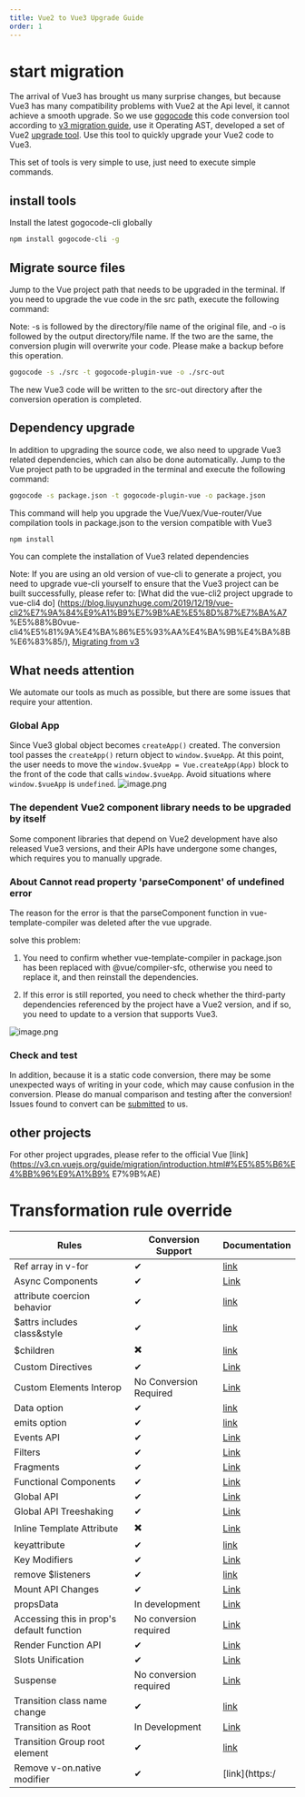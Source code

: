 ```yaml
---
title: Vue2 to Vue3 Upgrade Guide
order: 1
---
```

# start migration

The arrival of Vue3 has brought us many surprise changes, but because Vue3 has many compatibility problems with Vue2 at the Api level, it cannot achieve a smooth upgrade. So we use [gogocode](https://gogocode.io/) this code conversion tool according to [v3 migration guide](https://v3.cn.vuejs.org/guide/migration/introduction.html), use it Operating AST, developed a set of Vue2 [upgrade tool](https://github.com/thx/gogocode/tree/main/packages/gogocode-plugin-vue). Use this tool to quickly upgrade your Vue2 code to Vue3.

This set of tools is very simple to use, just need to execute simple commands.
 
## install tools
Install the latest gogocode-cli globally
```bash
npm install gogocode-cli -g
````
## Migrate source files

Jump to the Vue project path that needs to be upgraded in the terminal. If you need to upgrade the vue code in the src path, execute the following command:​

Note: -s is followed by the directory/file name of the original file, and -o is followed by the output directory/file name. If the two are the same, the conversion plugin will overwrite your code. Please make a backup before this operation.

```bash
gogocode -s ./src -t gogocode-plugin-vue -o ./src-out
```

The new Vue3 code will be written to the src-out directory after the conversion operation is completed.

## Dependency upgrade
In addition to upgrading the source code, we also need to upgrade Vue3 related dependencies, which can also be done automatically. Jump to the Vue project path to be upgraded in the terminal and execute the following command:

```bash
gogocode -s package.json -t gogocode-plugin-vue -o package.json
```

This command will help you upgrade the Vue/Vuex/Vue-router/Vue compilation tools in package.json to the version compatible with Vue3

```bash
npm install
```
You can complete the installation of Vue3 related dependencies​

Note: If you are using an old version of vue-cli to generate a project, you need to upgrade vue-cli yourself to ensure that the Vue3 project can be built successfully, please refer to: [What did the vue-cli2 project upgrade to vue-cli4 do] (https://blog.liuyunzhuge.com/2019/12/19/vue-cli2%E7%9A%84%E9%A1%B9%E7%9B%AE%E5%8D%87%E7%BA%A7 %E5%88%B0vue-cli4%E5%81%9A%E4%BA%86%E5%93%AA%E4%BA%9B%E4%BA%8B%E6%83%85/), [Migrating from v3](https://cli.vuejs.org/migrating-from-v3/#upgrade-all-plugins-at-once)
 
## What needs attention

We automate our tools as much as possible, but there are some issues that require your attention.
### Global App

Since Vue3 global object becomes `createApp()` created. The conversion tool passes the `createApp()` return object to `window.$vueApp`. At this point, the user needs to move the `window.$vueApp = Vue.createApp(App)` block to the front of the code that calls `window.$vueApp`. Avoid situations where `window.$vueApp` is `undefined`. ![image.png](https://img.alicdn.com/imgextra/i4/O1CN01OmRYkc1QkulG5KuKO_!!6000000002015-2-tps-2344-1234.png)
### The dependent Vue2 component library needs to be upgraded by itself

Some component libraries that depend on Vue2 development have also released Vue3 versions, and their APIs have undergone some changes, which requires you to manually upgrade.

### About Cannot read property 'parseComponent' of undefined error
The reason for the error is that the parseComponent function in vue-template-compiler was deleted after the vue upgrade.

solve this problem:

1. You need to confirm whether vue-template-compiler in package.json has been replaced with @vue/compiler-sfc, otherwise you need to replace it, and then reinstall the dependencies.

2. If this error is still reported, you need to check whether the third-party dependencies referenced by the project have a Vue2 version, and if so, you need to update to a version that supports Vue3.

![image.png](https://img.alicdn.com/imgextra/i2/O1CN01XCpDY81oddH7hV2vt_!!6000000005248-2-tps-2032-484.png)

### Check and test

In addition, because it is a static code conversion, there may be some unexpected ways of writing in your code, which may cause confusion in the conversion. Please do manual comparison and testing after the conversion! Issues found to convert can be [submitted](https://github.com/thx/gogocode/issues) to us.​
## other projects
For other project upgrades, please refer to the official Vue [link](https://v3.cn.vuejs.org/guide/migration/introduction.html#%E5%85%B6%E4%BB%96%E9%A1%B9% E7%9B%AE)

# Transformation rule override
| Rules | Conversion Support | Documentation |
| --- | --- | --- |
| Ref array in v-for | ✔ | [link](https://v3.cn.vuejs.org/guide/migration/array-refs.html) |
| Async Components | ✔ | [Link](https://v3.cn.vuejs.org/guide/migration/async-components.html) |
| attribute coercion behavior | ✔ | [link](https://v3.cn.vuejs.org/guide/migration/attribute-coercion.html) |
| $attrs includes class&style | ✔ | [link](https://v3.cn.vuejs.org/guide/migration/attrs-includes-class-style.html) |
| $children | ✖️ | [link](https://v3.cn.vuejs.org/guide/migration/children.html) |
| Custom Directives | ✔ | [Link](https://v3.cn.vuejs.org/guide/migration/custom-directives.html) |
| Custom Elements Interop | No Conversion Required | [Link](https://v3.cn.vuejs.org/guide/migration/custom-elements-interop.html) |
| Data option | ✔ | [link](https://v3.cn.vuejs.org/guide/migration/data-option.html) |
| emits option | ✔ | [link](https://v3.cn.vuejs.org/guide/migration/emits-option.html) |
| Events API | ✔ | [Link](https://v3.cn.vuejs.org/guide/migration/events-api.html) |
| Filters | ✔ | [Link](https://v3.cn.vuejs.org/guide/migration/filters.html) |
| Fragments | ✔ | [Link](https://v3.cn.vuejs.org/guide/migration/fragments.html) |
| Functional Components | ✔ | [Link](https://v3.cn.vuejs.org/guide/migration/functional-components.html) |
| Global API | ✔ | [Link](https://v3.cn.vuejs.org/guide/migration/global-api.html) |
| Global API Treeshaking | ✔ | [Link](https://v3.cn.vuejs.org/guide/migration/global-api-treeshaking.html) |
| Inline Template Attribute | ✖️ | [Link](https://v3.cn.vuejs.org/guide/migration/inline-template-attribute.html) |
| keyattribute | ✔ | [link](https://v3.cn.vuejs.org/guide/migration/key-attribute.html) |
| Key Modifiers | ✔ | [Link](https://v3.cn.vuejs.org/guide/migration/keycode-modifiers.html) |
| remove $listeners | ✔ | [link](https://v3.cn.vuejs.org/guide/migration/listeners-removed.html) |
| Mount API Changes | ✔ | [Link](https://v3.cn.vuejs.org/guide/migration/mount-changes.html) |
| propsData | In development | [Link](https://v3.cn.vuejs.org/guide/migration/props-data.html) |
| Accessing this in prop's default function | No conversion required | [Link](https://v3.cn.vuejs.org/guide/migration/props-default-this.html) |
| Render Function API | ✔ | [Link](https://v3.cn.vuejs.org/guide/migration/render-function-api.html) |
| Slots Unification | ✔ | [Link](https://v3.cn.vuejs.org/guide/migration/slots-unification.html) |
| Suspense | No conversion required | [Link](https://v3.cn.vuejs.org/guide/migration/suspense.html) |
| Transition class name change | ✔ | [link](https://v3.cn.vuejs.org/guide/migration/transition.html) |
| Transition as Root | In Development | [Link](https://v3.cn.vuejs.org/guide/migration/transition-as-root.html) |
| Transition Group root element | ✔ | [link](https://v3.cn.vuejs.org/guide/migration/transition-group.html) |
| Remove v-on.native modifier | ✔ | [link](https:/